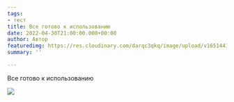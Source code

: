 ```yaml
---
tags:
- тест
title: Все готово к использованию
date: 2022-04-30T21:00:00.000+00:00
author: Автор
featuredimg: https://res.cloudinary.com/darqc3qkq/image/upload/v1651441518/uploads/style-guides-for-lawyers-56a5935c5f9b58b7d0dd72ae_hpm464.jpg
summary: ''

---
```

Все готово к использованию

![](https://res.cloudinary.com/darqc3qkq/image/upload/v1651440896/uploads/windows-lhDjusLtpP4-unsplash_how5fx.jpg)